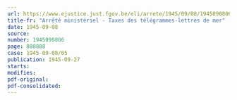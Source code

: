 ```yaml
---
url: https://www.ejustice.just.fgov.be/eli/arrete/1945/09/08/1945090806/justel
title-fr: "Arrêté ministériel - Taxes des télégrammes-lettres de mer"
date: 1945-09-08
source:
number: 1945090806
page: 888888
case: 1945-09-08/05
publication: 1945-09-27
starts:
modifies:
pdf-original:
pdf-consolidated:
---
```


